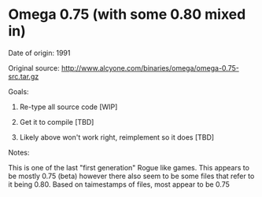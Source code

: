 # Omega 0.75 (with some 0.80 mixed in)

Date of origin: 1991

Original source: http://www.alcyone.com/binaries/omega/omega-0.75-src.tar.gz 

Goals:

1) Re-type all source code [WIP]

2) Get it to compile [TBD]

3) Likely above won't work right, reimplement so it does [TBD]

Notes:

This is one of the last "first generation" Rogue like games. This appears to be mostly 0.75 (beta) however there also seem to be some files that refer to it being 0.80. Based on taimestamps of files, most appear to be 0.75